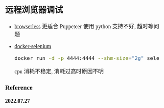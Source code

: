 <font size=4 face='楷体'>

## 远程浏览器调试

- [browserless](https://www.browserless.io/docs/selenium-library)
  更适合 Puppeteer 使用
  python 支持不好, 超时等问题

- [docker-selenium](https://github.com/SeleniumHQ/docker-selenium)
  ```bash
  docker run -d -p 4444:4444 --shm-size="2g" selenium/standalone-chrome:4.3.0-20220726
  ```
  cpu 消耗不稳定, 消耗过高时原因不明

### Reference

**2022.07.27**
